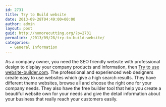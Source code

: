 ```yaml
---
id: 2731
title: Try to Build website
date: 2013-09-28T04:49:00+00:00
author: admin
layout: post
guid: http://nomorecutting.org/?p=2731
permalink: /2013/09/28/try-to-build-website/
categories:
  - General Information
---
```

As a company owner, you need the SEO friendly website with professional design to display your company products and information, then [Try to use website-builder.com](http://www.website-builder.com/). The professional and experienced web designers create easy to use websites which give a high search results. They have different theme websites, browse all and choose the right one for your company needs. They also have the free builder tool that help you create a beautiful website own for your needs and give the detail information about your business that really reach your customers easily.